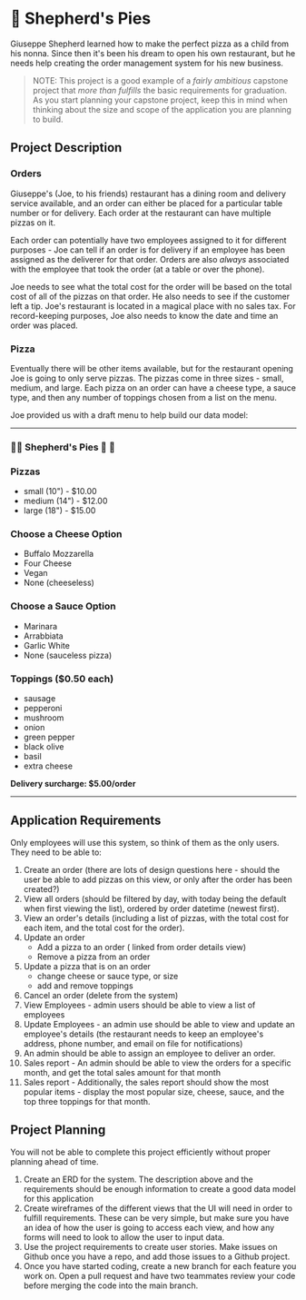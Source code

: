 # :pizza: Shepherd's Pies

Giuseppe Shepherd learned how to make the perfect pizza as a child from his nonna. Since then it's been his dream to open his own restaurant, but he needs help creating the order management system for his new business.

> NOTE: This project is a good example of a _fairly ambitious_ capstone project that _more than fulfills_ the basic requirements for graduation. As you start planning your capstone project, keep this in mind when thinking about the size and scope of the application you are planning to build.

## Project Description

### Orders

Giuseppe's (Joe, to his friends) restaurant has a dining room and delivery service available, and an order can either be placed for a particular table number or for delivery. Each order at the restaurant can have multiple pizzas on it.

Each order can potentially have two employees assigned to it for different purposes - Joe can tell if an order is for delivery if an employee has been assigned as the deliverer for that order. Orders are also _always_ associated with the employee that took the order (at a table or over the phone).

Joe needs to see what the total cost for the order will be based on the total cost of all of the pizzas on that order. He also needs to see if the customer left a tip. Joe's restaurant is located in a magical place with no sales tax. For record-keeping purposes, Joe also needs to know the date and time an order was placed.

### Pizza

Eventually there will be other items available, but for the restaurant opening Joe is going to only serve pizzas. The pizzas come in three sizes - small, medium, and large. Each pizza on an order can have a cheese type, a sauce type, and then any number of toppings chosen from a list on the menu.

Joe provided us with a draft menu to help build our data model:

---

### :pizza::tomato: Shepherd's Pies :tomato: :pizza:

### Pizzas

- small (10") - $10.00
- medium (14") - $12.00
- large (18") - $15.00

### Choose a Cheese Option

- Buffalo Mozzarella
- Four Cheese
- Vegan
- None (cheeseless)

### Choose a Sauce Option

- Marinara
- Arrabbiata
- Garlic White
- None (sauceless pizza)

### Toppings ($0.50 each)

- sausage
- pepperoni
- mushroom
- onion
- green pepper
- black olive
- basil
- extra cheese

**Delivery surcharge: $5.00/order**

---

## Application Requirements

Only employees will use this system, so think of them as the only users. They need to be able to:

1. Create an order (there are lots of design questions here - should the user be able to add pizzas on this view, or only after the order has been created?)
1. View all orders (should be filtered by day, with today being the default when first viewing the list), ordered by order datetime (newest first).
1. View an order's details (including a list of pizzas, with the total cost for each item, and the total cost for the order).
1. Update an order
   - Add a pizza to an order ( linked from order details view)
   - Remove a pizza from an order
1. Update a pizza that is on an order
   - change cheese or sauce type, or size
   - add and remove toppings
1. Cancel an order (delete from the system)
1. View Employees - admin users should be able to view a list of employees
1. Update Employees - an admin use should be able to view and update an employee's details (the restaurant needs to keep an employee's address, phone number, and email on file for notifications)
1. An admin should be able to assign an employee to deliver an order.
1. Sales report - An admin should be able to view the orders for a specific month, and get the total sales amount for that month
1. Sales report - Additionally, the sales report should show the most popular items - display the most popular size, cheese, sauce, and the top three toppings for that month.

## Project Planning

You will not be able to complete this project efficiently without proper planning ahead of time.

1. Create an ERD for the system. The description above and the requirements should be enough information to create a good data model for this application
1. Create wireframes of the different views that the UI will need in order to fulfill requirements. These can be very simple, but make sure you have an idea of how the user is going to access each view, and how any forms will need to look to allow the user to input data.
1. Use the project requirements to create user stories. Make issues on Github once you have a repo, and add those issues to a Github project.
1. Once you have started coding, create a new branch for each feature you work on. Open a pull request and have two teammates review your code before merging the code into the main branch.
